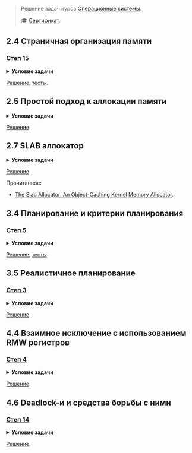 > Решение задач курса [Операционные системы](https://stepik.org/course/1780/).
>
> 🎓 [Сертификат](https://kamil.samigullin.info/certificate/stepik/119439).

## 2.4 Страничная организация памяти

### [Степ 15](https://stepik.org/lesson/44327/step/15)

<details>
<summary><strong>Условие задачи</strong></summary>

![Условие задачи](lesson-44327/step-15/challenge.png)

</details>

[Решение](lesson-44327/step-15/main.go), [тесты](lesson-44327/step-15/main_test.go).

## 2.5 Простой подход к аллокации памяти

<details>
<summary><strong>Условие задачи</strong></summary>

![Условие задачи](lesson-44328/step-9/challenge.png)

</details>

[Решение](lesson-44328/step-9/solution.c).

## 2.7 SLAB аллокатор

<details>
<summary><strong>Условие задачи</strong></summary>

![Условие задачи](lesson-44330/step-6/challenge.png)

</details>

[Решение](lesson-44330/step-6/solution.c).

Прочитанное:

- [The Slab Allocator: An Object-Caching Kernel Memory Allocator](https://www.usenix.org/legacy/publications/library/proceedings/bos94/full_papers/bonwick.a).

## 3.4 Планирование и критерии планирования

### [Степ 5](https://stepik.org/lesson/44336/step/5)

<details>
<summary><strong>Условие задачи</strong></summary>

![Условие задачи](lesson-44336/step-5/challenge.png)

</details>

[Решение](lesson-44336/step-5/main.go), [тесты](lesson-44336/step-5/main_test.go).

## 3.5 Реалистичное планирование

### [Степ 3](https://stepik.org/lesson/44337/step/3)

<details>
<summary><strong>Условие задачи</strong></summary>

![Условие задачи](lesson-44337/step-3/challenge.png)

</details>

[Решение](lesson-44337/step-3/solution.c).

## 4.4 Взаимное исключение с использованием RMW регистров

### [Степ 4](https://stepik.org/lesson/44340/step/4)

<details>
<summary><strong>Условие задачи</strong></summary>

![Условие задачи](lesson-44340/step-4/challenge.png)

</details>

[Решение](lesson-44340/step-4/solution.c).

## 4.6 Deadlock-и и средства борьбы с ними

### [Степ 14](https://stepik.org/lesson/44341/step/14)

<details>
<summary><strong>Условие задачи</strong></summary>

![Условие задачи](lesson-44341/step-14/challenge.png)

</details>

[Решение](lesson-44341/step-14/solution.c).
